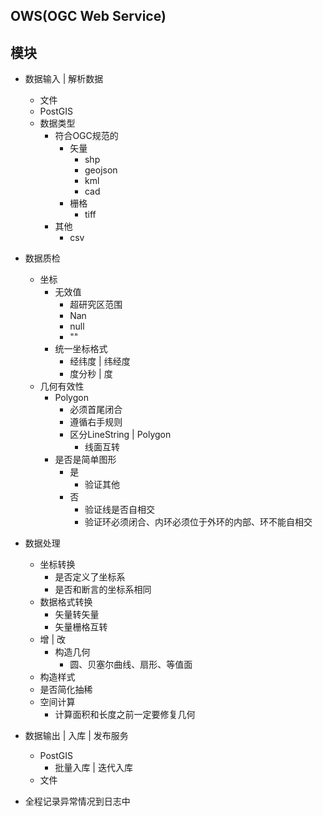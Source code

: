 ## OWS(OGC Web Service)
## 模块
- 数据输入 | 解析数据
    - 文件
    - PostGIS
    - 数据类型
        - 符合OGC规范的
            - 矢量
                - shp
                - geojson
                - kml
                - cad
            - 栅格
                - tiff
        - 其他
            - csv
- 数据质检
    - 坐标
        - 无效值
            - 超研究区范围
            - Nan
            - null
            - ""
        - 统一坐标格式
            - 经纬度 | 纬经度
            - 度分秒 | 度
    - 几何有效性
        - Polygon
            - 必须首尾闭合
            - 遵循右手规则
            - 区分LineString | Polygon
                - 线面互转
        - 是否是简单图形
            - 是
                - 验证其他
            - 否
                - 验证线是否自相交
                - 验证环必须闭合、内环必须位于外环的内部、环不能自相交
- 数据处理
    - 坐标转换
        - 是否定义了坐标系
        - 是否和断言的坐标系相同
    - 数据格式转换
        - 矢量转矢量
        - 矢量栅格互转
    - 增 | 改
        - 构造几何
            - 圆、贝塞尔曲线、扇形、等值面
    - 构造样式
    - 是否简化抽稀
    - 空间计算
        - 计算面积和长度之前一定要修复几何
- 数据输出 | 入库 | 发布服务
    - PostGIS
        - 批量入库 | 迭代入库
    - 文件

- 全程记录异常情况到日志中